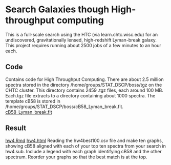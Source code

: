 # Search Galaxies though High-throughput computing
This is a full-scale search using the HTC (via learn.chtc.wisc.edu) for an undiscovered, gravitationally lensed, high-redshift Lyman-break galaxy. This project requires running about 2500 jobs of a few minutes to an hour each. 

## Code 
Contains code for High Throughput Computing.
There are about 2.5 million spectra stored in the directory /home/groups/STAT_DSCP/boss/tgz on the CHTC cluster. This directory contains 2459 .tgz files, each around 100 MB. Each.tgz file extracts to a directory containing about 1000 spectra. The template cB58 is stored in /home/groups/STAT_DSCP/boss/cB58_Lyman_break.fit. [cB58_Lyman_break.fit](Data/cB58_Lyman_break.fit)

## Result
[hw4.Rmd](Result/hw4.Rmd)  [hw4.html](Result/hw4.html) Reading the hw4best100.csv file and make ten graphs, showing cB58 aligned with each of your top ten spectra from your search in hw4.sub. Include a legend with each graph identifying cB58 and the other spectrum. Reorder your graphs so that the best match is at the top.

